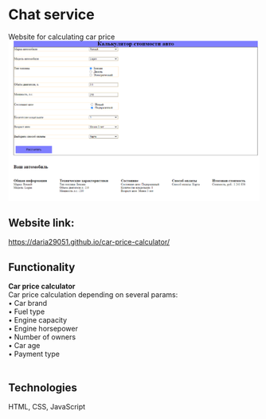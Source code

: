 # Chat service <br/>
 Website for calculating car price <br/>
<img src="readme.png" />

## Website link: <br/>
<a target="_blank">https://daria29051.github.io/car-price-calculator/</a>



## Functionality <br/>
  <strong>Car price calculator</strong> <br/>
  Car price calculation depending on several params:<br/>
	&bull; Car brand<br/>
	&bull; Fuel type<br/>
    &bull; Engine capacity<br/>
    &bull; Engine horsepower<br/>
    &bull; Number of owners<br/>
    &bull; Car age<br/>
    &bull; Payment type<br/><br/>



## Technologies <br/>
HTML, CSS, JavaScript<br/><br/>